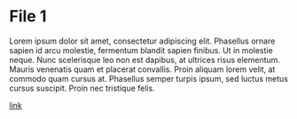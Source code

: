 # File 1 

Lorem ipsum dolor sit amet, consectetur adipiscing elit. Phasellus ornare sapien id arcu molestie, fermentum blandit sapien finibus. Ut in molestie neque. Nunc scelerisque leo non est dapibus, at ultrices risus elementum. Mauris venenatis quam et placerat convallis. Proin aliquam lorem velit, at commodo quam cursus at. Phasellus semper turpis ipsum, sed luctus metus cursus suscipit. Proin nec tristique felis.

[link](./file2.md)
